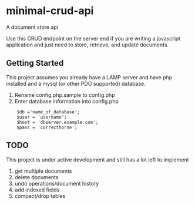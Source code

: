 # minimal-crud-api
A document store api

Use this CRUD endpoint on the server end if you are writing a javascript application and just need to store, retrieve, and update documents.

## Getting Started
This project assumes you already have a LAMP server and have php installed and a mysql (or other PDO supported) database.

1. Rename config.php.sample to config.php
2. Enter database information into config.php
```
    $db ='name_of_database';
    $user = 'username';
    $host = 'dbserver.example.com';
    $pass = 'correcthorse';
```

## TODO
This project is under active development and still has a lot left to implement

1. get multiple documents
2. delete documents
3. undo operations/document history
4. add indexed fields
5. compact/drop tables